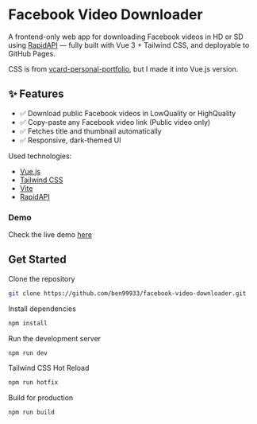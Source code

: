 # Facebook Video Downloader

A frontend-only web app for downloading Facebook videos in HD or SD using [RapidAPI](https://rapidapi.com/) — fully built with Vue 3 + Tailwind CSS, and deployable to GitHub Pages.


CSS is from [vcard-personal-portfolio](https://github.com/codewithsadee/vcard-personal-portfolio), but I made it into Vue.js version.

## ✨ Features

- ✅ Download public Facebook videos in LowQuality or HighQuality
- ✅ Copy-paste any Facebook video link (Public video only)
- ✅ Fetches title and thumbnail automatically
- ✅ Responsive, dark-themed UI

Used technologies:
- [Vue.js](https://vuejs.org/)
- [Tailwind CSS](https://tailwindcss.com/)
- [Vite](https://vitejs.dev/)
- [RapidAPI](https://rapidapi.com/)


### Demo
Check the live demo [here](https://ben99933.github.io/facebook-video-downloader/)



## Get Started

Clone the repository


```bash
git clone https://github.com/ben99933/facebook-video-downloader.git
```

Install dependencies
```bash
npm install
```

Run the development server
```bash
npm run dev
```

Tailwind CSS Hot Reload
```bash
npm run hotfix
```

Build for production
```bash
npm run build
```
